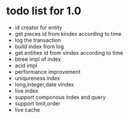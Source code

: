# todo list for 1.0

- id creator for entity
- get pieces id from kindex according to time
- log the transaction
- build index from log
- get entities id from vindex according to time
- btree impl of index
- acid impl
- performance improvement
- uniqureness index
- long,integer,date vindex
- live index
- support componous index and query
- support limit,order
- live cache
